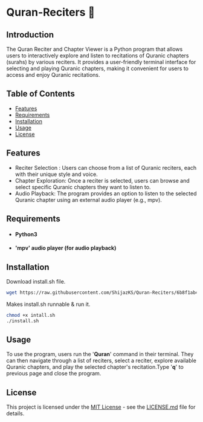 # Quran-Reciters 📖

## Introduction
The Quran Reciter and Chapter Viewer is a Python program that allows users to interactively explore and listen to recitations of Quranic chapters (surahs) by various reciters. It provides a user-friendly terminal interface for selecting and playing Quranic chapters, making it convenient for users to access and enjoy Quranic recitations.

## Table of Contents

- [Features](#features)
- [Requirements](#requirements)
- [Installation](#installation)
- [Usage](#usage)
- [License](#license)

## Features

- Reciter Selection : Users can choose from a list of Quranic reciters, each with their unique style and voice.
- Chapter Exploration: Once a reciter is selected, users can browse and select specific Quranic chapters they want to listen to.
- Audio Playback: The program provides an option to listen to the selected Quranic chapter using an external audio player (e.g., mpv).

## Requirements
- <h4>Python3</h4>
- <h4>'mpv' audio player (for audio playback)</h4>

## Installation
Download install.sh file.
```bash
wget https://raw.githubusercontent.com/ShijazKS/Quran-Reciters/6b8f1ab43e6249fba83b1e0e9879aac3a36e756b/install.sh
```
Makes install.sh runnable & run it.
```bash
chmod +x intall.sh
./install.sh
```

## Usage
To use the program, users run the '**Quran**' command in their terminal. They can then navigate through a list of reciters, select a reciter, explore available Quranic chapters, and play the selected chapter's recitation.Type '**q**' to previous page and close the program.

## License
This project is licensed under the [MIT License]() - see the [LICENSE.md]() file for details.

